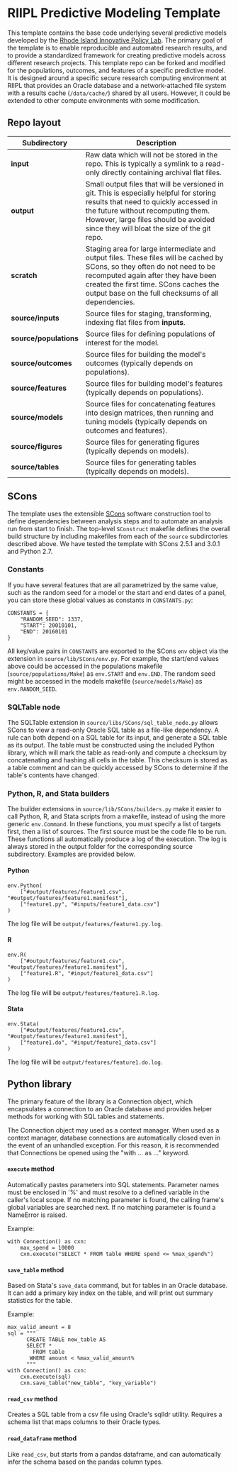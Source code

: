 # RIIPL Predictive Modeling Template

This template contains the base code underlying several predictive models
developed by the [Rhode Island Innovative Policy Lab](https://riipl.org).  The
primary goal of the template is to enable reproducible and automated research
results, and to provide a standardized framework for creating predictive models
across different research projects. This template repo can be forked and
modified for the populations, outcomes, and features of a specific predictive
model. It is designed around a specific secure research computing environment
at RIIPL that provides an Oracle database and a network-attached file system
with a results cache (`/data/cache/`) shared by all users. However, it could be
extended to other compute environments with some modification.

## Repo layout

| Subdirectory | Description |
| --- | --- |
| **input** | Raw data which will not be stored in the repo. This is typically a symlink to a read-only directly containing archival flat files. |
| **output** | Small output files that will be versioned in git. This is especially helpful for storing results that need to quickly accessed in the future without recomputing them. However, large files should be avoided since they will bloat the size of the git repo. |
| **scratch** | Staging area for large intermediate and output files. These files will be cached by SCons, so they often do not need to be recomputed again after they have been created the first time. SCons caches the output base on the full checksums of all dependencies. |
| **source/inputs** | Source files for staging, transforming, indexing flat files from **inputs**. |
| **source/populations** | Source files for defining populations of interest for the model. |
| **source/outcomes** | Source files for building the model's outcomes (typically depends on populations). |
| **source/features** | Source files for building model's features (typically depends on populations). |
| **source/models** | Source files for concatenating features into design matrices, then running and tuning models (typically depends on outcomes and features). |
| **source/figures** | Source files for generating figures (typically depends on models). |
| **source/tables** | Source files for generating tables (typically depends on models). |

## SCons

The template uses the extensible [SCons](http://scons.org) software
construction tool to define dependencies between analysis steps and to automate
an analysis run from start to finish. The top-level `SConstruct` makefile
defines the overall build structure by including makefiles from each of the
`source` subdirctories described above. We have tested the template with SCons
2.5.1 and 3.0.1 and Python 2.7.

### Constants

If you have several features that are all parametrized by the same value, such
as the random seed for a model or the start and end dates of a panel, you can
store these global values as constants in `CONSTANTS.py`:

    CONSTANTS = {
        "RANDOM_SEED": 1337,
        "START": 20010101,
        "END": 20160101
    }

All key/value pairs in `CONSTANTS` are exported to the SCons `env` object via
the extension in `source/lib/SCons/env.py`. For example, the start/end values
above could be accessed in the populations makefile (`source/populations/Make`)
as `env.START` and `env.END`.  The random seed might be accessed in the models
makefile (`source/models/Make`) as `env.RANDOM_SEED`.

### SQLTable node

The SQLTable extension in `source/libs/SCons/sql_table_node.py` allows SCons to
view a read-only Oracle SQL table as a file-like dependency. A rule can both
depend on a SQL table for its input, and generate a SQL table as its output.
The table must be constructed using the included Python library, which will
mark the table as read-only and compute a checksum by concatenating and hashing
all cells in the table. This checksum is stored as a table comment and can be
quickly accessed by SCons to determine if the table's contents have changed.

### Python, R, and Stata builders

The builder extensions in `source/lib/SCons/builders.py` make it easier to call
Python, R, and Stata scripts from a makefile, instead of using the more generic
`env.Command`.  In these functions, you must specify a list of targets first,
then a list of sources. The first source must be the code file to be run.
These functions all automatically produce a log of the execution. The log is
always stored in the output folder for the corresponding source subdirectory.
Examples are provided below.

#### Python

    env.Python(
        ["#output/features/feature1.csv", "#output/features/feature1.manifest"],
        ["feature1.py", "#inputs/feature1_data.csv"]
    )

The log file will be `output/features/feature1.py.log`.

#### R

    env.R(
        ["#output/features/feature1.csv", "#output/features/feature1.manifest"],
        ["feature1.R", "#input/feature1_data.csv"]
    )

The log file will be `output/features/feature1.R.log`.

#### Stata

    env.Stata(
        ["#output/features/feature1.csv", "#output/features/feature1.manifest"],
        ["feature1.do", "#input/feature1_data.csv"]
    )

The log file will be `output/features/feature1.do.log`.

## Python library

The primary feature of the library is a Connection object, which encapsulates a
connection to an Oracle database and provides helper methods for working with
SQL tables and statements.

The Connection object may used as a context manager. When used as a context
manager, database connections are automatically closed even in the event of an
unhandled exception. For this reason, it is recommended that Connections be
opened using the "with ... as ..." keyword.

#### `execute` method

Automatically pastes parameters into SQL statements.  Parameter names must be
enclosed in '%' and must resolve to a defined variable in the caller's local
scope.  If no matching parameter is found, the calling frame's global variables
are searched next. If no matching parameter is found a NameError is raised.

Example:

    with Connection() as cxn:
        max_spend = 10000
        cxn.execute("SELECT * FROM table WHERE spend <= %max_spend%")

#### `save_table` method

Based on Stata's `save_data` command, but for tables in an Oracle database.  It
can add a primary key index on the table, and will print out summary statistics
for the table.

Example:

    max_valid_amount = 8
    sql = """
          CREATE TABLE new_table AS
          SELECT *  
            FROM table
           WHERE amount < %max_valid_amount%
          """
    with Connection() as cxn:
        cxn.execute(sql)
        cxn.save_table("new_table", "key_variable")

#### `read_csv` method

Creates a SQL table from a csv file using Oracle's sqlldr utility. Requires a
schema list that maps columns to their Oracle types.

#### `read_dataframe` method

Like `read_csv`, but starts from a pandas dataframe, and can automatically
infer the schema based on the pandas column types.

